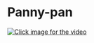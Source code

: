 # Panny-pan
[![Click image for the video](https://img.youtube.com/vi/zFm5E4ld5Qk/maxresdefault.jpg)](https://youtu.be/zFm5E4ld5Qk)
